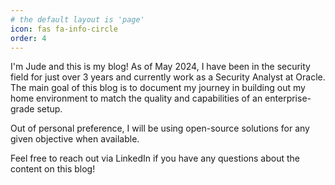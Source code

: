 ```yaml
---
# the default layout is 'page'
icon: fas fa-info-circle
order: 4
---
```

I'm Jude and this is my blog! As of May 2024, I have been in the security field for just over 3 years and currently work as a Security Analyst at Oracle. The main goal of this blog is to document my journey in building out my home environment to match the quality and capabilities of an enterprise-grade setup.

Out of personal preference, I will be using open-source solutions for any given objective when available.

Feel free to reach out via LinkedIn if you have any questions about the content on this blog!